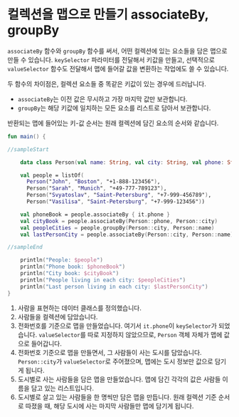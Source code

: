 # 컬렉션을 맵으로 만들기 associateBy, groupBy

`associateBy` 함수와 `groupBy` 함수를 써서, 어떤 컬렉션에 있는 요소들을 담은 맵으로 만들 수 있습니다. `keySelector` 파라미터를 전달해서 키값을 만들고, 선택적으로 `valueSelector` 함수도 전달해서 맵에 들어갈 값을 변환하는 작업에도 쓸 수 있습니다.

두 함수의 차이점은, 컬렉션 요소들 중 똑같은 키값이 있는 경우에 드러납니다.

* `associateBy`는 이전 값은 무시하고 가장 마지막 값만 보관합니다.
* `groupBy`는 해당 키값에 일치하는 모든 요소를 리스트로 담아서 보관합니다.

반환되는 맵에 들어있는 키-값 순서는 원래 컬렉션에 담긴 요소의 순서와 같습니다.

```kotlin
fun main() {

//sampleStart

    data class Person(val name: String, val city: String, val phone: String) // 1

    val people = listOf(                                                     // 2
      Person("John", "Boston", "+1-888-123456"),
      Person("Sarah", "Munich", "+49-777-789123"),
      Person("Svyatoslav", "Saint-Petersburg", "+7-999-456789"),
      Person("Vasilisa", "Saint-Petersburg", "+7-999-123456"))

    val phoneBook = people.associateBy { it.phone }                          // 3
    val cityBook = people.associateBy(Person::phone, Person::city)           // 4
    val peopleCities = people.groupBy(Person::city, Person::name)            // 5
    val lastPersonCity = people.associateBy(Person::city, Person::name)      // 6

//sampleEnd

    println("People: $people")
    println("Phone book: $phoneBook")
    println("City book: $cityBook")
    println("People living in each city: $peopleCities")
    println("Last person living in each city: $lastPersonCity")
}
```

1. 사람을 표현하는 데이터 클래스를 정의했습니다.
2. 사람들을 컬렉션에 담았습니다.
3. 전화번호를 기준으로 맵을 만들었습니다. 여기서 `it.phone`이 `keySelector`가 되었습니다. `valueSelector`를 따로 지정하지 않았으므로, `Person` 객체 자체가 맵에 값으로 들어갑니다.
4. 전화번호 기준으로 맵을 만들면서, 그 사람들이 사는 도시를 담았습니다. `Person::city`가 `valueSelector`로 주어졌으며, 맵에는 도시 정보만 값으로 담기게 됩니다.
5. 도시별로 사는 사람들을 담은 맵을 만들었습니다. 맵에 담긴 각각의 값은 사람들 이름을 담고 있는 리스트입니다.
6. 도시별로 살고 있는 사람들을 한 명씩만 담은 맵을 만듭니다. 원래 컬렉션 기준 순서로 따졌을 때, 해당 도시에 사는 마지막 사람들만 맵에 담기게 됩니다.
